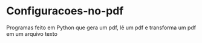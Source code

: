 # Configuracoes-no-pdf
Programas feito em Python que gera um pdf, lê um pdf e transforma um pdf em um arquivo texto
